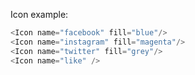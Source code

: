 Icon example:

```js
<Icon name="facebook" fill="blue"/>
<Icon name="instagram" fill="magenta"/>
<Icon name="twitter" fill="grey"/>
<Icon name="like" />
```